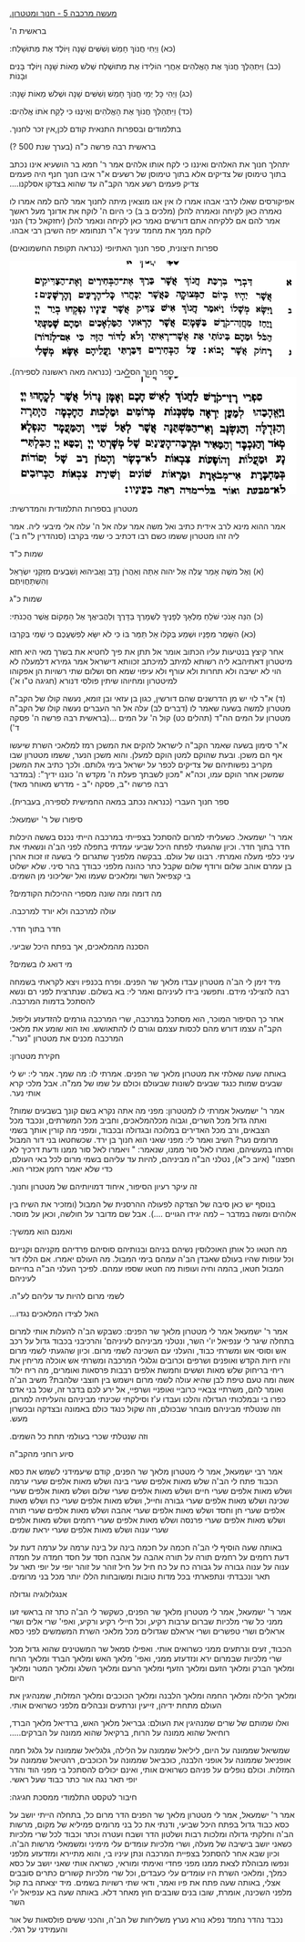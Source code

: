 <span dir="rtl"><u>מעשה מרכבה 5 - חנוך ומטטרון.</u></span>

<span dir="ltr"></span>

<span dir="rtl">בראשית ה'</span>

<span dir="ltr"></span>

<span dir="ltr"></span><span dir="rtl">(כא) וַיְחִי חֲנוֹךְ חָמֵשׁ וְשִׁשִּׁים שָׁנָה
וַיּוֹלֶד אֶת מְתוּשָׁלַח:</span>

<span dir="ltr"></span><span dir="rtl">(כב) וַיִּתְהַלֵּךְ חֲנוֹךְ אֶת הָאֱלֹהִים אַחֲרֵי
הוֹלִידוֹ אֶת מְתוּשֶׁלַח שְׁלשׁ מֵאוֹת שָׁנָה וַיּוֹלֶד בָּנִים וּבָנוֹת</span>

<span dir="ltr"></span><span dir="rtl">(כג) וַיְהִי כָּל יְמֵי חֲנוֹךְ חָמֵשׁ וְשִׁשִּׁים
שָׁנָה וּשְׁלשׁ מֵאוֹת שָׁנָה:</span>

<span dir="ltr"></span><span dir="rtl">(כד) וַיִּתְהַלֵּךְ חֲנוֹךְ אֶת הָאֱלֹהִים וְאֵינֶנּוּ
כִּי לָקַח אֹתוֹ אֱלֹהִים:</span>

<span dir="ltr"></span>

<span dir="rtl">בתלמודים ובספרות התנאית קודם לכן,אין זכר
לחנוך.</span><span dir="ltr"></span>

<span dir="ltr"></span>

<span dir="rtl">בראשית רבה פרשה כ"ה (בערך שנת 500 ?)</span>

<span dir="ltr"></span>

<span dir="rtl">יתהלך חנוך את האלהים ואיננו כי לקח אותו אלהים אמר ר' חמא
בר הושעיא אינו נכתב בתוך טימוסן של צדיקים אלא בתוך טימוסן של רשעים א"ר
איבו חנוך חנף היה פעמים צדיק פעמים רשע אמר הקב"ה עד שהוא בצדקו
אסלקנו....</span>

<span dir="rtl">אפיקורסים שאלו לרבי אבהו אמרו לו אין אנו מוצאין מיתה
לחנוך אמר להם למה אמרו לו נאמרה כאן לקיחה ונאמרה להלן (מלכים ב ב) כי
היום ה' לוקח את אדונך מעל ראשך אמר להם אם ללקיחה אתם דורשים נאמר כאן
לקיחה ונאמר להלן (יחזקאל כד) הנני לוקח ממך את מחמד עיניך א"ר תנחומא יפה
השיבן רבי אבהו.</span>

<span dir="ltr"></span>

<span dir="rtl">ספרות חיצונית, ספר חנוך האתיופי (כנראה תקופת
החשמונאים)</span>

<span dir="ltr"></span>

<img src="../img/images-6/media/image1.png"
style="width:5.76806in;height:1.76269in" /><span dir="ltr"></span>

<span dir="ltr"></span>

<span dir="ltr"></span>

<span dir="rtl">ספר חנוך הסלאבי (כנראה מאה ראשונה לספירה).</span>
<img src="../img/images-6/media/image2.png"
style="width:5.76806in;height:2.14277in" /><span dir="ltr"></span>

<span dir="ltr"></span>

<span dir="ltr"></span>

<span dir="rtl">מטטרון בספרות התלמודית והמדרשית:</span>

<span dir="ltr"></span>

<span dir="ltr"></span>

<span dir="rtl">אמר ההוא מינא לרב אידית כתיב ואל משה אמר עלה אל ה' עלה
אלי מיבעי ליה. אמר ליה זהו מטטרון ששמו כשם רבו דכתיב כי שמי בקרבו
(סנהדרין ל"ח ב')</span>

<span dir="ltr"></span>

<span dir="rtl">שמות כ"ד</span>

<span dir="ltr"></span><span dir="rtl">(א) וְאֶל משֶׁה אָמַר עֲלֵה אֶל יהוה אַתָּה
וְאַהֲרֹן נָדָב וַאֲבִיהוּא וְשִׁבְעִים מִזִּקְנֵי יִשְׂרָאֵל וְהִשְׁתַּחֲוִיתֶם</span>

<span dir="ltr"></span>

<span dir="rtl">שמות כ"ג</span>

<span dir="ltr"></span>

<span dir="ltr"></span><span dir="rtl">(כ) הִנֵּה אָנֹכִי שֹׁלֵחַ מַלְאָךְ לְפָנֶיךָ לִשְׁמָרְךָ
בַּדָּרֶךְ וְלַהֲבִיאֲךָ אֶל הַמָּקוֹם אֲשֶׁר הֲכִנֹתִי:</span>

<span dir="ltr"></span><span dir="rtl">(כא) הִשָּׁמֶר מִפָּנָיו וּשְׁמַע בְּקֹלוֹ אַל תַּמֵּר
בּוֹ כִּי לֹא יִשָּׂא לְפִשְׁעֲכֶם כִּי שְׁמִי בְּקִרְבּו</span>

<span dir="ltr"></span>

<span dir="rtl">אחר קיצץ בנטיעות עליו הכתוב אומר אל תתן את פיך לחטיא את
בשרך מאי היא חזא מיטטרון דאתיהבא ליה רשותא למיתב למיכתב זכוותא דישראל
אמר גמירא דלמעלה לא הוי לא ישיבה ולא תחרות ולא עורף ולא עיפוי שמא חס
ושלום שתי רשויות הן אפקוהו למיטטרון ומחיוהו שיתין פולסי דנורא (חגיגה ט"ו
א')</span>

<span dir="ltr"></span>

<span dir="ltr"></span>

<span dir="ltr"></span><span dir="rtl">(ד) א"ר לוי יש מן הדרשנים שהם
דורשין, כגון בן עזאי ובן זומא, נעשה קולו של הקב"ה מטטרון למשה בשעה שאמר
לו (דברים לב) עלה אל הר העברים נעשה קולו של הקב"ה מטטרון על המים הה"ד
(תהלים כט) קול ה' על המים ...(בראשית רבה פרשה ה' פסקה ד')</span>

<span dir="ltr"></span>

<span dir="rtl">א"ר סימון בשעה שאמר הקב"ה לישראל להקים את המשכן רמז
למלאכי השרת שיעשו אף הם משכן. ובעת שהוקם למטן הוקם למעלן. והוא משכן
הנער, ששמו מטטרון שבו מקריב נפשותיהם של צדיקים לכפר על ישראל בימי גלותם.
ולכך כתיב את המשכן שמשכן אחר הוקם עמו, וכה"א "מכון לשבתך פעלת ה' מקדש ה'
כוננו ידיך": (במדבר רבה פרשה י"ב, פסקה י"ב - מדרש מאוחר מאד)</span>

<span dir="ltr"></span>

<span dir="rtl">ספר חנוך העברי (כנראה נכתב במאה החמישית לספירה,
בעברית).</span>

<span dir="ltr"></span>

<span dir="rtl">סיפורו של ר' ישמעאל:</span>

<span dir="ltr"></span>

<span dir="rtl">אמר ר' ישמעאל. כשעליתי למרום להסתכל בצפייתי במרכבה הייתי
נכנס בששה היכלות חדר בתוך חדר. וכיון שהגעתי לפתח היכל שביעי עמדתי בתפלה
לפני הב'ה ונשאתי את עיני כלפי מעלה ואמרתי. רבונו של עולם. בבקשה מלפניך
שתגרום לי בשעה זו זכות אהרן בן עמרם אוהב שלום ורודף שלום שקבל כתר כהונה
מלפני כבודך בהר סיני. שלא ישלוט בי קצפיאל השר ומלאכים שעמו ואל ישליכוני
מן השמים.</span>

<span dir="ltr"></span>

<span dir="rtl">מה דומה ומה שונה מספרי ההיכלות הקודמים?</span>

<span dir="rtl">עולה למרכבה ולא יורד למרכבה.</span>

<span dir="rtl">חדר בתוך חדר.</span>

<span dir="rtl">הסכנה מהמלאכים, אך בפתח היכל שביעי.</span>

<span dir="ltr"></span>

<span dir="rtl">מי דואג לו בשמים?</span>

<span dir="ltr"></span>

<span dir="rtl">מיד זימן לי הב'ה מטטרון עבדו מלאך שר הפנים. ופרח בכנפיו
ויצא לקראתי בשמחה רבה להצילני מידם. ותפשני בידו לעיניהם ואמר לי: בא
בשלום. שנתרצית לפני רם ונשא להסתכל בדמות המרכבה.</span>

<span dir="ltr"></span>

<span dir="rtl">אחר כך הסיפור המוכר, הוא מסתכל במרכבה, שרי המרכבה גורמים
להזדעזע וליפול. הקב"ה עצמו דורש מהם לכסות עצמם וגורם לו להתאושש. ואז הוא
שומע את מלאכי המרכבה מכנים את מטטרון "נער".</span>

<span dir="ltr"></span>

<span dir="rtl">חקירת מטטרון:</span>

<span dir="ltr"></span>

<span dir="rtl">באותה שעה שאלתי את מטטרון מלאך שר הפנים. אמרתי לו: מה
שמך. אמר לי: יש לי שבעים שמות כנגד שבעים לשונות שבעולם וכולם על שמו של
ממ"ה. אבל מלכי קרא אותי נער.</span>

<span dir="rtl">אמר ר' ישמעאל אמרתי לו למטטרון: מפני מה אתה נקרא בשם
קונך בשבעים שמות? ואתה גדול מכל השרים, וגבוה מכלהמלאכים, וחביב מכל
המשרתים, ונכבד מכל הצבאים, ורב מכל האדירים במלוכה ובגדולה ובכבוד, ומפני
מה קורין אותך בשמי מרומים נער? השיב ואמר לי: מפני שאני הוא חנוך בן ירד.
שכשחטאו בני דור המבול וסרחו במעשיהם, ואמרו לאל סור ממנו, שנאמר: " ויאמרו
לאל סור ממנו ודעת דרכיך לא חפצנו" (איוב כ"א), נטלני הב"ה מביניהם, להיות
עד עליהם בשמי מרום לכל באי העולם, כדי שלא יאמר רחמן אכזרי הוא.</span>

<span dir="ltr"></span>

<span dir="rtl">זה עיקר רעיון הסיפור, איחוד דמויותיהם של מטטרון
וחנוך.</span>

<span dir="rtl">בנוסף יש כאן סיבה של הצדקה לפעולה ההרסנית של המבול
(ומזכיר את השיח בין אלוהים ומשה במדבר – למה יגידו הגויים ....). אבל שם
מדובר על חולשה, וכאן על מוסר.</span>

<span dir="rtl">ואמנם הוא ממשיך:</span>

<span dir="ltr"></span>

<span dir="rtl">מה חטאו כל אותן האוכלוסין נשיהם בניהם ובנותיהם סוסיהם
פרדיהם מקניהם וקניינם וכל עופות שהיו בעולם שאבדן הב'ה עמהם בימי המבול.
מה העולם יאמרו. אם הללו דור המבול חטאו, בהמה וחיה ועופות מה חטאו שספו
עמהם. לפיכך העלני הב"ה בחייהם לעיניהם</span>

<span dir="rtl">לשמי מרום להיות עד עליהם לע"ה.</span>

<span dir="ltr"></span>

<span dir="rtl">האל לצידו המלאכים נגדו...</span>

<span dir="ltr"></span>

<span dir="rtl">אמר ר' ישמעאל אמר לי מטטרון מלאך שר הפנים: כשבקש הב'ה
להעלות אותי למרום בתחלה שיגר לי ענפיאל יו'י השר, ונטלני מביניהם לעיניהם'
והרכיבני בכבוד גדול על רכב אש וסוסי אש ומשרתי כבוד, והעלני עם השכינה
לשמי מרום. וכיון שהגעתי לשמי מרום והיו חיות הקדש ואופנים ושרפים וכרובים
וגלגלי המרכבה ומשרתי אש אוכלה מריחין את ריחי בריחוק שלש מאות וששים וחמשת
אלפים רבבות פרסאות ואומרים, מה ריח ילוד אשה ומה טעם טיפת לבן שהיא עולה
לשמי מרום וישמש בין חוצבי שלהבת? משיב הב'ה ואומר להם, משרתיי צבאיי
כרוביי ואופניי ושרפיי, אל ירע לכם בדבר זה, שכל בני אדם כפרו בי ובמלכותי
הגדולה והלכו ועבדו ע'ז וסילקתי שכינתי מביניהם והעליתיה למרום, וזה שנטלתי
מביניהם מובחר שבכולם, וזה שקול כנגד כולם באמונה ובצדקה ובכשרון
מעש.</span>

<span dir="rtl">וזה שנטלתי שכרי בעולמי תחת כל השמים.</span>

<span dir="ltr"></span>

<span dir="rtl">סיוע רוחני מהקב"ה</span>

<span dir="ltr"></span>

<span dir="rtl">אמר רבי ישמעאל, אמר לי מטטרון מלאך שר הפנים, קודם
שיעמידני לשמש את כסא הכבוד פתח לי הב'ה שלש מאות אלפים שערי בינה ושלש
מאות אלפים שערי ערמה ושלש מאות אלפים שערי חיים ושלש מאות אלפים שערי שלום
ושלש מאות אלפים שערי שכינה ושלש מאות אלפים שערי גבורה וחייל, ושלש מאות
אלפים שערי כח ושלש מאות אלפים שערי חן וחסד ושלש מאות אלפים שערי אהבה
ושלש מאות אלפים שערי תורה ושלש מאות אלפים שערי פרנסה ושלש מאות אלפים
שערי רחמים ושלש מאות אלפים שערי ענוה ושלש מאות אלפים שערי יראת
שמים.</span>

<span dir="ltr"></span> <span dir="rtl">באותה שעה הוסיף לי הב'ה חכמה על
חכמה בינה על בינה ערמה על ערמה דעת על דעת רחמים על רחמים תורה על תורה
אהבה על אהבה חסד על חסד חמדה על חמדה ענוה על ענוה גבורה על גבורה כח על
כח חיל על חיל זוהר על זוהר יופי על יופי תאר על תאר ונכבדתי ונתפארתי בכל
מדות טובות ומשובחות הללו יותר מכל בני מרומים.</span>

<span dir="ltr"></span>

<span dir="rtl">אנגלולוגיה וגדולה</span>

<span dir="ltr"></span>

<span dir="rtl">אמר ר' ישמעאל, אמר לי מטטרון מלאך שר הפנים, כשקשר לי
הב'ה כתר זה בראשי זעו ממני כל שרי מלכיות שברום ערבות רקיע, וכל חיילי
רקיע ורקיע, ואפי' שרי אלים ושרי אראלים ושרי טפשרים ושרי אראלם שגדולים
מכל מלאכי השרת המשמשים לפני כסא</span>

<span dir="rtl">הכבוד, זעים ונרתעים ממני כשרואים אותי. ואפילו סמאל שר
המשטינים שהוא גדול מכל שרי מלכיות שבמרום ירא ונזדעזע ממני, ואפי' מלאך
האש ומלאך הברד ומלאך הרוח ומלאך הברק ומלאך הזעם ומלאך הזעף ומלאך הרעם
ומלאך השלג ומלאך המטר ומלאך היום</span>

<span dir="rtl">ומלאך הלילה ומלאך החמה ומלאך הלבנה ומלאך הכוכבים ומלאך
המזלות, שמנהיגין את העולם מתחת ידיהן, זייעין ונרתעים ונבהלים מלפני
כשרואים אותי.</span>

<span dir="rtl">ואלו שמותם של שרים שמנהיגין את העולם: גבריאל מלאך האש,
ברדיאל מלאך הברד, רוחיאל שהוא ממונה על הרוח, ברקיאל שהוא ממונה על
הברקים.....</span>

<span dir="rtl">שמשיאל שממונה על היום, ליליאל שממונה על הלילה, גלגליאל
שממונה על גלגל חמה אופניאל שממונה על אופני הלבנה, כוכביאל שממונה על
הכוכבים, רהטיאל שממונה על המזלות. וכולם נופלים על פניהם כשרואים אותי,
ואינם יכולים להסתכל בי מפני הוד והדר יופי תאר נגה אור כתר כבוד שעל
ראשי.</span>

<span dir="ltr"></span>

<span dir="rtl">חיבור לטקסט התלמודי ממסכת חגיגה:</span>

<span dir="ltr"></span>

<span dir="rtl">אמר ר' ישמעאל, אמר לי מטטרון מלאך שר הפנים הדר מרום כל,
בתחלה הייתי יושב על כסא כבוד גדול בפתח היכל שביעי, ודנתי את כל בני
מרומים פמיליא של מקום, מרשות הב'ה וחלקתי גדולה ומלכות רבות ושלטון הדר
ושבח ועטרה וכתר וכבוד לכל שרי מלכיות כשאני יושב בישיבה של מעלה, ושרי
מלכיות עומדים עלי מימיני ומשמאלי מרשות הב'ה. וכיון שבא אחר להסתכל בצפיית
המרכבה ונתן עיניו בי, והוא מתיירא ומזדעזע מלפני ונפשו מבוהלת לצאת ממנו
מפני פחדי ואימתי ומוראי, כשראה אותי שאני יושב על כסא כמלך, ומלאכי השרת
היו עומדים עלי כעבדים, וכל שרי מלכיות קשורים כתרים סובבים אצלי, באותה
שעה פתח את פיו ואמר, ודאי שתי רשויות בשמים. מיד יצאתה בת קול מלפני
השכינה, אומרת, שובו בנים שובבים חוץ מאחר דלא. באותה שעה בא ענפיאל יו'י
השר</span>

<span dir="rtl">נכבד נהדר נחמד נפלא נורא נערץ משליחות של הב'ה, והכני
ששים פולסאות של אור והעמידני על רגלי.</span> <span dir="ltr"></span>
